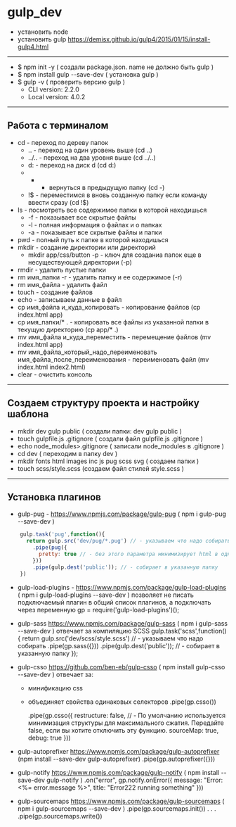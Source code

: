 # gulp_dev
* установить node
* установить gulp <https://demisx.github.io/gulp4/2015/01/15/install-gulp4.html>

---

* $ npm init -y ( создали package.json. name не должно быть gulp )
* $ npm install gulp --save-dev ( установка gulp )
* $ gulp -v ( проверить версию gulp )
  - CLI version: 2.2.0
  - Local version: 4.0.2

---
## Работа с терминалом
- cd - переход по дереву папок
  - .. - переход на один уровень выше (cd ..)
  - ../.. - переход на два уровня выше (cd ../..)
  - d: - переход на диск d (cd d:)
  - - - вернуться в предыдущую папку (cd -)
  - !$ - переместимся в вновь созданную папку если команду ввести сразу (cd !$)
- ls - посмотреть все содержимое папки в которой находишься
  - -f - показывает все скрытые файлы
  - -l - полная информация о файлах и о папках
  - -a - показывает все скрытые файлы и папки
- pwd - полный путь к папке в которой находишься
- mkdir - создание директории или директорий
  - mkdir app/css/button -p - ключ для созданиа папок еще в несуществующей директории (-p)
- rmdir - удалить пустые папки
- rm имя_папки -r - удалить папку и ее содержимое (-r)
- rm имя_файла - удалить файл
- touch - создание файлов
- echo - записываем данные в файл
- cp имя_файла и_куда_копировать - копирование файлов (cp index.html app)
- cp имя_папки/* . - копировать все файлы из указанной папки в текущую директорию (cp app/* .)
- mv имя_файла и_куда_переместить - перемещение файлов (mv index.html app)
- mv имя_файла_который_надо_переименовать имя_файла_после_переименования - переименовать файл (mv index.html index2.html)
- clear - очистить консоль
---

## Создаем структуру проекта и настройку шаблона
* mkdir dev gulp public ( создали папки: dev gulp public )
* touch gulpfile.js .gitignore ( создали файл gulpfile.js .gitignore )
* echo node_modules>.gitignore ( записали node_modules в .gitignore )
* cd dev ( переходим в папку dev )
* mkdir fonts html images inc js pug scss svg ( создаем папки )
* touch scss/style.scss (coздаем файл стилей style.scss )
---

## Установка плагинов
* gulp-pug - <https://www.npmjs.com/package/gulp-pug> ( npm i gulp-pug --save-dev )
```js
    gulp.task('pug',function(){
      return gulp.src('dev/pug/*.pug') // - указываем что надо собирать
        .pipe(pug({
          pretty: true // - без этого параметра минимизирует html в одну строку
        }))
        .pipe(gulp.dest('public')); // - собирает в указанную папку
    })
```

* gulp-load-plugins - <https://www.npmjs.com/package/gulp-load-plugins> ( npm i gulp-load-plugins --save-dev )
  позволяет не писать подключаемый плагин в общий список плагинов, а подключать через переменную
    gp   = require('gulp-load-plugins')();

* gulp-sass <https://www.npmjs.com/package/gulp-sass> ( npm i gulp-sass --save-dev )
  отвечает за компиляцию SCSS
    gulp.task('scss',function(){
      return gulp.src('dev/scss/style.scss') // - указываем что надо собирать
        .pipe(gp.sass({}))
        .pipe(gulp.dest('public')); // - собирает в указанную папку
    });

* gulp-csso <https://github.com/ben-eb/gulp-csso> ( npm install gulp-csso --save-dev )
  отвечает за:
  - минификацию css
  - объединяет свойства одинаковых селекторов
    .pipe(gp.csso())

    .pipe(gp.csso({
      restructure: false, // - По умолчанию используется минимизация структуры для максимального сжатия. Передайте false, если вы хотите отключить эту функцию.
      sourceMap: true,
      debug: true
    }))

* gulp-autoprefixer <https://www.npmjs.com/package/gulp-autoprefixer> (npm install --save-dev gulp-autoprefixer)
    .pipe(gp.autoprefixer({}))

* gulp-notify <https://www.npmjs.com/package/gulp-notify> ( npm install --save-dev gulp-notify )
    .on("error", gp.notify.onError({
      message: "Error: <%= error.message %>",
      title: "Error222 running something"
    }))

* gulp-sourcemaps <https://www.npmjs.com/package/gulp-sourcemaps> ( npm i gulp-sourcemaps --save-dev )
    .pipe(gp.sourcemaps.init())
    .
    .
    .
    .pipe(gp.sourcemaps.write())